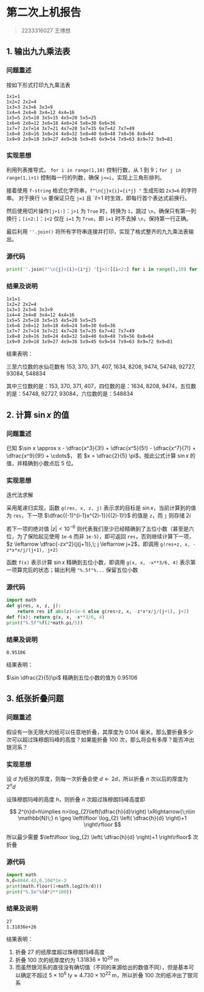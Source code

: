 # 第二次上机报告

> 2233316027 王博想

## 1. 输出九九乘法表

### 问题重述

按如下形式打印九九乘法表

```
1x1=1 
1x2=2 2x2=4 
1x3=3 2x3=6 3x3=9 
1x4=4 2x4=8 3x4=12 4x4=16 
1x5=5 2x5=10 3x5=15 4x5=20 5x5=25 
1x6=6 2x6=12 3x6=18 4x6=24 5x6=30 6x6=36 
1x7=7 2x7=14 3x7=21 4x7=28 5x7=35 6x7=42 7x7=49 
1x8=8 2x8=16 3x8=24 4x8=32 5x8=40 6x8=48 7x8=56 8x8=64 
1x9=9 2x9=18 3x9=27 4x9=36 5x9=45 6x9=54 7x9=63 8x9=72 9x9=81 
```

### 实现思想

利用列表推导式， `for i in range(1,10)` 控制行数，从 1 到 9；`for j in range(1,i+1)` 控制每一行的列数，确保 `j<=i`，实现上三角形排列。

接着使用 `f-string` 格式化字符串，`f"\n{j}x{i}={i*j} "` 生成形如 `2x3=6` 的字符串。
对于换行 `\n` 要保证只在 `j=1` 且 `i!=1 时生效，即每行首个表达式前换行。

然后使用切片操作`[j>1:]`：`j>1` 为 `True` 时，转换为 `1`，跳过 `\n`，确保只有第一列换行；`[i<2:]`：`i<2` 仅在 `i=1` 为 `True`，即 `i=1` 时不去掉 `\n`，保持第一行正确。

最后利用 `''.join()` 将所有字符串连接并打印，实现了格式整齐的九九乘法表输出。

### 源代码

```python
print(''.join(f"\n{j}x{i}={i*j} "[j>1:][i<2:] for i in range(1,10) for j in range(1,i+1)))
```

### 结果及说明

```
1x1=1 
1x2=2 2x2=4 
1x3=3 2x3=6 3x3=9 
1x4=4 2x4=8 3x4=12 4x4=16 
1x5=5 2x5=10 3x5=15 4x5=20 5x5=25 
1x6=6 2x6=12 3x6=18 4x6=24 5x6=30 6x6=36 
1x7=7 2x7=14 3x7=21 4x7=28 5x7=35 6x7=42 7x7=49 
1x8=8 2x8=16 3x8=24 4x8=32 5x8=40 6x8=48 7x8=56 8x8=64 
1x9=9 2x9=18 3x9=27 4x9=36 5x9=45 6x9=54 7x9=63 8x9=72 9x9=81 
```

结果表明：

三至六位数的水仙花数有 $153, \; 370, \; 371, \; 407, \;  1634, \; 8208, \; 9474, \; 54748, \; 92727, \; 93084, \; 548834$

其中三位数的是：$153, \; 370,\;371, \;407$，四位数的是：$1634, \;8208,\;9474$，五位数的是：$54748 ,\;92727 , \;93084$，六位数的是：$548834$ 

## 2. 计算 $\sin x$ 的值

### 问题重述

已知 $\sin x \approx x - \dfrac{x^3}{3!} + \dfrac{x^5}{5!} - \dfrac{x^7}{7!} + \dfrac{x^9}{9!} + \cdots$， 若 $x = \dfrac{2}{5} \pi$，按此公式计算 $\sin x$ 的值，并精确到小数点后 $5$ 位。

### 实现思想

迭代法求解

采用尾递归实现，函数 `g(res, x, z, j)` 表示求的目标是 $\sin x$，当前计算到的值为 `res`，下一项 $\dfrac{(-1)^{i-1}x^{2i-1}}{(2i-1)!}$ 的值是 `z`，而 `j` 则存储 $2i$

若下一项的绝对值 $|z|<10^{-6}$ 则代表我们至少已经精确到了五位小数（甚至是六位，为了保险起见使用 `1e-6` 而非 `1e-5`），即可返回 `res`，否则继续计算下一项，$z \leftarrow \dfrac{-zx^2}{j(j+1)},\; j \leftarrow j+2$，即调用 `g(res+z, x, -z*x*x/j/(j+1), j+2)`

函数 `f(x)` 表示计算 $\sin x$ 精确到五位小数，即调用 `g(x, x, -x**3/6, 4)` 表示第一项算完后的状态；输出利用 `"%.5f"%...` 保留五位小数

### 源代码

```python
import math
def g(res, x, z, j):
    return res if abs(z)<1e-6 else g(res+z, x, -z*x*x/j/(j+1), j+2)
def f(x): return g(x, x, -x**3/6, 4)
print("%.5f"%f(2*math.pi/5))
```

### 结果及说明

```
0.95106
```

结果表明：

$\sin \dfrac{2}{5}\pi$ 精确到五位小数的值为 $0.95106$

## 3. 纸张折叠问题

### 问题重述

假设有一张无限大的纸可以任意地折叠，其厚度为 $0.104$ 毫米，那么要折叠多少次可以超过珠穆朗玛峰的高度？如果能折叠 $100$ 次，那么将会有多厚？能否冲出银河系？

### 实现思想

设 $d$ 为纸张的厚度，则每一次折叠会使 $d \leftarrow 2d$，所以折叠 $n$ 次以后的厚度为 $2^{n}d$

设珠穆朗玛峰的高度 $h$，则折叠 $n$ 次超过珠穆朗玛峰高度即

$$
2^{n}d>h\implies n>\log_{2}\left(\dfrac{h}{d}\right) \xRightarrow{\;n\in \mathbb{N}\;} n \geq \left\lfloor \log_{2} \left( \dfrac{h}{d} \right)+1  \right\rfloor 
$$

所以最少需要 $\left\lfloor \log_{2} \left( \dfrac{h}{d} \right)+1  \right\rfloor$ 次折叠

### 源代码

```python
import math
h,d=8844.43,0.104*1e-3
print(math.floor(1+math.log2(h/d)))
print("%.5e"%(d*2**100))
```

### 结果及说明

```
27
1.31836e+26
```

结果表明：

1. 折叠 $27$ 的纸厚度超过珠穆朗玛峰高度
2. 折叠 $100$ 次的纸厚度约为 $1.31836 \times 10^{26} \;\mathrm{m}$
3. 而虽然银河系的直径没有确切值（不同的来源给出的数值不同），但是基本可以确定不超过 $5 \times 10 ^{6}\; \text{ly} \approx 4.730 \times 10 ^{22}\;\mathrm{m}$，所以折叠 $100$ 次的纸冲出了银河系